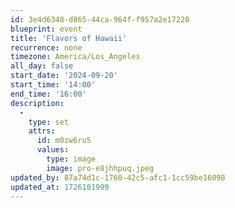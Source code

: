 ```yaml
---
id: 3e4d6348-d865-44ca-964f-f957a2e17220
blueprint: event
title: 'Flavors of Hawaii'
recurrence: none
timezone: America/Los_Angeles
all_day: false
start_date: '2024-09-20'
start_time: '14:00'
end_time: '16:00'
description:
  -
    type: set
    attrs:
      id: m0zw6ru5
      values:
        type: image
        image: pro-e8jhhpuq.jpeg
updated_by: 87a74d1c-1760-42c5-afc1-1cc59be16098
updated_at: 1726181999
---
```

